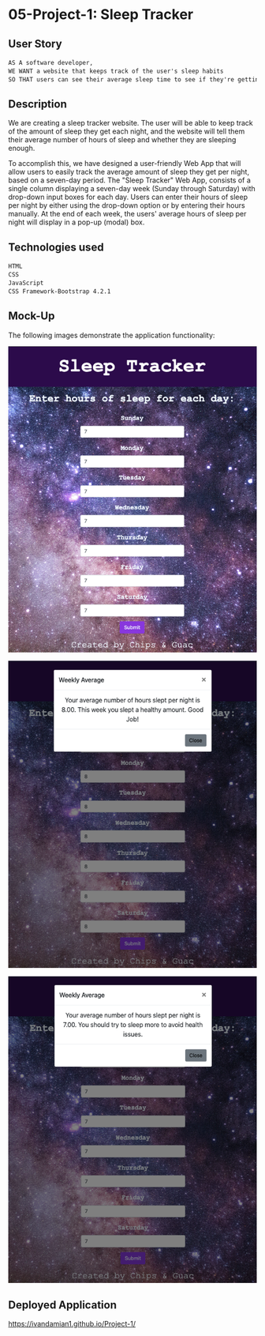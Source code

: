 # 05-Project-1: Sleep Tracker

## User Story

```md
AS A software developer, 
WE WANT a website that keeps track of the user's sleep habits
SO THAT users can see their average sleep time to see if they're getting enough sleep each night.
```

## Description

We are creating a sleep tracker website. The user will be able to keep track of the amount of sleep they get each night, and the website will tell them their average number of hours of sleep and whether they are sleeping enough. 

To accomplish this, we have designed a user-friendly Web App that will allow users to easily track the average amount of sleep they get per night, based on a seven-day period. The "Sleep Tracker" Web App, consists of a single column displaying a seven-day week (Sunday through Saturday) with drop-down input boxes for each day. Users can enter their hours of sleep per night by either using the drop-down option or by entering their hours manually. At the end of each week, the users' average hours of sleep per night will display in a pop-up (modal) box. 

## Technologies used

```md
HTML
CSS
JavaScript
CSS Framework-Bootstrap 4.2.1
```

## Mock-Up

The following images demonstrate the application functionality:

![SiteView](./assets/SiteView.png)

![goalMet](./assets/goalMet.png)

![goalNotMet](./assets/goalNotMet.png)

## Deployed Application

https://ivandamian1.github.io/Project-1/